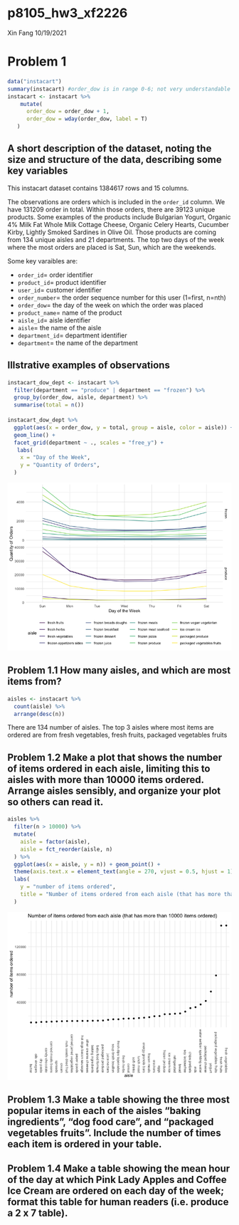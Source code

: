 p8105\_hw3\_xf2226
================
Xin Fang
10/19/2021

# Problem 1

``` r
data("instacart")
summary(instacart) #order_dow is in range 0-6; not very understandable
instacart <- instacart %>% 
    mutate(
      order_dow = order_dow + 1,
      order_dow = wday(order_dow, label = T)
   ) 
```

## A short description of the dataset, noting the size and structure of the data, describing some key variables

This instacart dataset contains 1384617 rows and 15 columns.

The observations are orders which is included in the `order_id` column.
We have 131209 order in total. Within those orders, there are 39123
unique products. Some examples of the products include Bulgarian Yogurt,
Organic 4% Milk Fat Whole Milk Cottage Cheese, Organic Celery Hearts,
Cucumber Kirby, Lightly Smoked Sardines in Olive Oil. Those products are
coming from 134 unique aisles and 21 departments. The top two days of
the week where the most orders are placed is Sat, Sun, which are the
weekends.

Some key varaibles are:

-   `order_id`= order identifier
-   `product_id`= product identifier
-   `user_id`= customer identifier
-   `order_number`= the order sequence number for this user (1=first,
    n=nth)
-   `order_dow`= the day of the week on which the order was placed
-   `product_name`= name of the product
-   `aisle_id`= aisle identifier
-   `aisle`= the name of the aisle
-   `department_id`= department identifier
-   `department`= the name of the department

## Illstrative examples of observations

``` r
instacart_dow_dept <- instacart %>% 
  filter(department == "produce" | department == "frozen") %>% 
  group_by(order_dow, aisle, department) %>% 
  summarise(total = n())

instacart_dow_dept %>% 
  ggplot(aes(x = order_dow, y = total, group = aisle, color = aisle)) + 
  geom_line() +
  facet_grid(department ~ ., scales = "free_y") +
   labs(
    x = "Day of the Week",
    y = "Quantity of Orders",
  )
```

![](p8105_hw3_xf2226_files/figure-gfm/unnamed-chunk-2-1.png)<!-- -->

## Problem 1.1 How many aisles, and which are most items from?

``` r
aisles <- instacart %>% 
  count(aisle) %>% 
  arrange(desc(n))
```

There are 134 number of aisles. The top 3 aisles where most items are
ordered are from fresh vegetables, fresh fruits, packaged vegetables
fruits

## Problem 1.2 Make a plot that shows the number of items ordered in each aisle, limiting this to aisles with more than 10000 items ordered. Arrange aisles sensibly, and organize your plot so others can read it.

``` r
aisles %>%
  filter(n > 10000) %>% 
  mutate(
    aisle = factor(aisle),
    aisle = fct_reorder(aisle, n)
  ) %>% 
  ggplot(aes(x = aisle, y = n)) + geom_point() +
  theme(axis.text.x = element_text(angle = 270, vjust = 0.5, hjust = 1)) + 
  labs(
    y = "number of items ordered", 
    title = "Number of items ordered from each aisle (that has more than 10000 items ordered)"
  )
```

![](p8105_hw3_xf2226_files/figure-gfm/unnamed-chunk-4-1.png)<!-- -->

## Problem 1.3 Make a table showing the three most popular items in each of the aisles “baking ingredients”, “dog food care”, and “packaged vegetables fruits”. Include the number of times each item is ordered in your table.

## Problem 1.4 Make a table showing the mean hour of the day at which Pink Lady Apples and Coffee Ice Cream are ordered on each day of the week; format this table for human readers (i.e. produce a 2 x 7 table).
